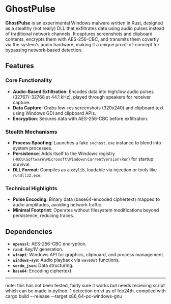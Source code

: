 # GhostPulse

**GhostPulse** is an experimental Windows malware written in Rust, designed as a stealthy (not really) DLL that exfiltrates data using audio pulses instead of traditional network channels. It captures screenshots and clipboard contents, encrypts them with AES-256-CBC, and transmits them covertly via the system's audio hardware, making it a unique proof-of-concept for bypassing network-based detection.

## Features

### Core Functionality
- **Audio-Based Exfiltration**: Encodes data into high/low audio pulses (32767/-32768 at 44.1 kHz), played through speakers for receiver capture.
- **Data Capture**: Grabs low-res screenshots (320x240) and clipboard text using Windows GDI and clipboard APIs.
- **Encryption**: Secures data with AES-256-CBC before exfiltration.

### Stealth Mechanisms
- **Process Spoofing**: Launches a fake `svchost.exe` instance to blend into system processes.
- **Persistence**: Adds itself to the Windows registry (`HKCU\Software\Microsoft\Windows\CurrentVersion\Run`) for startup survival.
- **DLL Format**: Compiles as a `cdylib`, loadable via injection or tools like `rundll32.exe`.

### Technical Highlights
- **Pulse Encoding**: Binary data (base64-encoded ciphertext) mapped to audio amplitudes, avoiding network traffic.
- **Minimal Footprint**: Operates without filesystem modifications beyond persistence, reducing traces.

## Dependencies
- **`openssl`**: AES-256-CBC encryption.
- **`rand`**: Key/IV generation.
- **`winapi`**: Windows API for graphics, clipboard, and process management.
- **`windows-sys`**: Audio playback via `waveOut` functions.
- **`serde_json`**: Data structuring.
- **`base64`**: Encoding ciphertext.
- ---
note: this has not been tested, fairly sure it works but needs recieving script which can be made in python. 1 detection on vt as of feb24th.
compiled with cargo build --release --target x86_64-pc-windows-gnu
